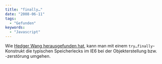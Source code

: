 ```yaml
---
title: "finally…"
date: "2008-06-11"
tags:
  - "Gefunden"
keywords:
  - "Javascript"
---
```


Wie [Hedger Wang herausgefunden hat](http://www.hedgerwow.com/360/dhtml/ie6_memory_leak_fix/), kann man mit einem `try…finally`-Konstrukt die typischen Speicherlecks im IE6 bei der Objekterstellung bzw. -zerstörung umgehen.
